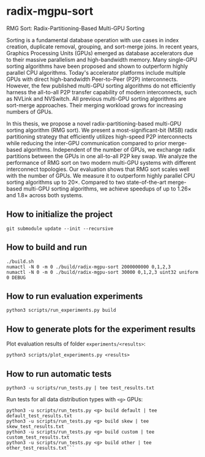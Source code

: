 # radix-mgpu-sort
RMG Sort: Radix-Partitioning-Based Multi-GPU Sorting

Sorting is a fundamental database operation with use cases in index creation, duplicate removal, grouping, and sort-merge joins. In recent years, Graphics Processing Units (GPUs) emerged as database accelerators due to their massive parallelism and high-bandwidth memory. Many single-GPU sorting algorithms have been proposed and shown to outperform highly parallel CPU algorithms. Today's accelerator platforms include multiple GPUs with direct high-bandwidth Peer-to-Peer (P2P) interconnects. However, the few published multi-GPU sorting algorithms do not efficiently harness the all-to-all P2P transfer capability of modern interconnects, such as NVLink and NVSwitch. All previous multi-GPU sorting algorithms are sort-merge approaches. Their merging workload grows for increasing numbers of GPUs.

In this thesis, we propose a novel radix-partitioning-based multi-GPU sorting algorithm (RMG sort). We present a most-significant-bit (MSB) radix partitioning strategy that efficiently utilizes high-speed P2P interconnects while reducing the inter-GPU communication compared to prior merge-based algorithms. Independent of the number of GPUs, we exchange radix partitions between the GPUs in one all-to-all P2P key swap. We analyze the performance of RMG sort on two modern multi-GPU systems with different interconnect topologies. Our evaluation shows that RMG sort scales well with the number of GPUs. We measure it to outperform highly parallel CPU sorting algorithms up to $20\times$. Compared to two state-of-the-art merge-based multi-GPU sorting algorithms, we achieve speedups of up to $1.26\times$ and $1.8\times$ across both systems.

## How to initialize the project
```
git submodule update --init --recursive
```

## How to build and run
```
./build.sh
numactl -N 0 -m 0 ./build/radix-mgpu-sort 2000000000 0,1,2,3
numactl -N 0 -m 0 ./build/radix-mgpu-sort 30000 0,1,2,3 uint32 uniform 0 DEBUG
```

## How to run evaluation experiments
```
python3 scripts/run_experiments.py build
```

## How to generate plots for the experiment results

Plot evaluation results of folder ```experiments/<results>```:
```
python3 scripts/plot_experiments.py <results>
```

## How to run automatic tests
```
python3 -u scripts/run_tests.py | tee test_results.txt
```

Run tests for all data distribution types with ```<g>``` GPUs:
```
python3 -u scripts/run_tests.py <g> build default | tee default_test_results.txt
python3 -u scripts/run_tests.py <g> build skew | tee skew_test_results.txt
python3 -u scripts/run_tests.py <g> build custom | tee custom_test_results.txt
python3 -u scripts/run_tests.py <g> build other | tee other_test_results.txt```
